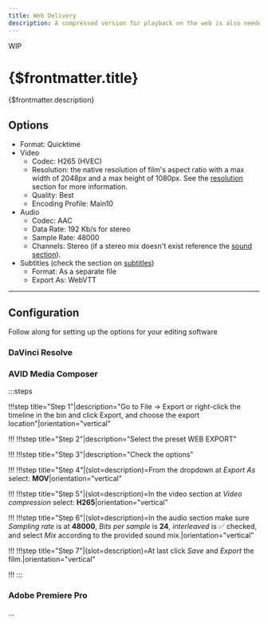 ```yaml
---
title: Web Delivery
description: A compressed version for playback on the web is also needed.
---
```

<span class="wip">WIP</span>

# {$frontmatter.title}

{$frontmatter.description}


## Options

- Format: Quicktime
- Video
  - Codec: H265 (HVEC)
  - Resolution: the native resolution of film's aspect ratio with a max width of 2048px and a max height of 1080px. See the [resolution](/docs/best-practices/resolution) section for more information.
  - Quality: Best
  - Encoding Profile: Main10
- Audio
  - Codec: AAC
  - Data Rate: 192 Kb/s for stereo
  - Sample Rate: 48000
  - Channels: Stereo (if a stereo mix doesn't exist reference the [sound section](/docs/best-practices/sound)).
- Subtitles (check the section on [subtitles](/docs/best-practices/subtitles))
  - Format: As a separate file
  - Export As: WebVTT

----------------------------------------------------------------

## Configuration

Follow along for setting up the options for your editing software

### DaVinci Resolve


### AVID Media Composer

:::steps

!!!step title="Step 1"|description="Go to File -> Export or right-click the timeline in the bin and click Export, and choose the export location"|orientation="vertical"


!!!
!!!step title="Step 2"|description="Select the preset WEB EXPORT"


!!!
!!!step title="Step 3"|description="Check the options"


!!!
!!!step title="Step 4"|(slot=description)=From the dropdown at *Export As* select: **MOV**|orientation="vertical"

!!!
!!!step title="Step 5"|(slot=description)=In the video section at *Video compression* select: **H265**|orientation="vertical"

!!!
!!!step title="Step 6"|(slot=description)=In the audio section make sure *Sampling rate* is at **48000**, *Bits per sample* is **24**, *interleaved* is :white_check_mark: checked, and select *Mix* according to the provided sound mix.|orientation="vertical"

!!!
!!!step title="Step 7"|(slot=description)=At last click *Save* and *Export* the film.|orientation="vertical"

!!!
:::

### Adobe Premiere Pro
...